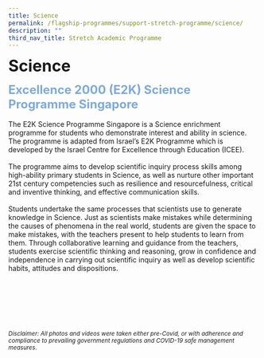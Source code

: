 ```yaml
---
title: Science
permalink: /flagship-programmes/support-stretch-programme/science/
description: ""
third_nav_title: Stretch Academic Programme
---
```

<b><font size="6">Science</font></b>

<b><font size="5" color="#7daadf">Excellence 2000 (E2K) Science Programme Singapore</font></b>
<br>
<br>
The E2K Science Programme Singapore is a Science enrichment programme for students&nbsp;who demonstrate interest and ability in science. The programme is adapted from Israel’s E2K Programme which is developed by the Israel Centre for Excellence through Education (ICEE).  
 <br>
The programme aims to develop scientific inquiry process skills among high-ability primary students&nbsp;in Science, as well as nurture other important 21st century competencies such as resilience and resourcefulness, critical and inventive thinking, and effective communication skills.  
 <br>
Students undertake the same processes that scientists use to generate knowledge in Science. Just as scientists make mistakes while determining the causes of phenomena in the real world, students are given the space to make mistakes, with the teachers present to help students to learn from them. Through collaborative learning and guidance from the teachers, students exercise scientific thinking and reasoning, grow in confidence and independence in carrying out scientific inquiry as well as develop scientific habits, attitudes and dispositions.

<br><br><br><br><br><br>
<sup>_Disclaimer: All photos and videos were taken either pre-Covid, or with adherence and compliance to prevailing government regulations and COVID-19 safe management measures._</sup>